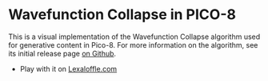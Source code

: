 Wavefunction Collapse in PICO-8
===============================

This is a visual implementation of the Wavefunction Collapse algorithm used for generative content in Pico-8.
For more information on the algorithm, see its initial release page [on Github](https://github.com/mxgmn/WaveFunctionCollapse).

* Play with it on [Lexaloffle.com](https://www.lexaloffle.com/bbs/?tid=38292)

